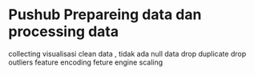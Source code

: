 # Pushub Prepareing data dan processing data
 collecting
 visualisasi
 clean data , tidak ada null data
 drop duplicate
 drop outliers
 feature encoding
 feture engine
 scaling